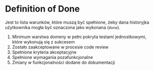 # Definition of Done

Jest to lista warunków, które muszą być spełnione, żeby dana historyjka użytkownika mogła być oznaczona jako wykonana (`done`).

1. Minimum warstwa domeny w pełni pokryta testami jednostkowymi, które wykonują się z sukcesem
2. Zostało zaakceptowane w procesie code review
3. Spełnione kryteria akceptacyjne
4. Spełnione wymagania pozafunkcjonalne
5. Zmiany w funkcjonalności dodane do dokumentacji